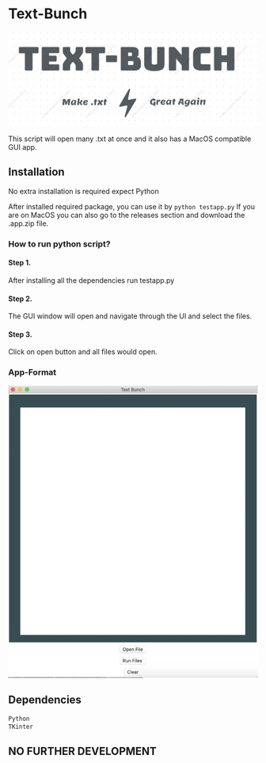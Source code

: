 # Text-Bunch

![](./images/icon.png)

This script will open many .txt at once and it also has a MacOS compatible GUI app.




## Installation
No extra installation is required expect Python




After installed required package, you can use it by
`python testapp.py`
If you are on MacOS you can also go to the releases section and download the .app.zip file.



### How to run python script? 
#### Step 1.
After installing all the dependencies run testapp.py
#### Step 2.
The GUI window will open and navigate through the UI and select the files.
#### Step 3.
Click on open button and all files would open.


### App-Format
![](./images/app.png)


## Dependencies
```text
Python
TKinter
```

## NO FURTHER DEVELOPMENT
